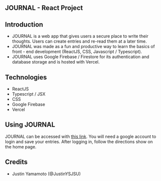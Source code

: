 ## JOURNAL - React Project 

## Introduction 
- JOURNAL is a web app that gives users a secure place to write their thoughts. Users can create entries and re-read them at a later time. 
- JOURNAL was made as a fun and productive way to learn the basics of front - end development (ReactJS, CSS, Javascript / Typescript). 
- JOURNAL uses Google Firebase / Firestore for its authentication and database storage and is hosted with Vercel. 

## Technologies 
- ReactJS
- Typescript / JSX
- CSS
- Google Firebase 
- Vercel 

## Using JOURNAL 
JOURNAL can be accessed with [this link](https://react-journal-kohl.vercel.app/). You will need a google account to login and save your entries. 
After logging in, follow the directions show on the home page. 

## Credits
- Justin Yamamoto (@JustinYSJSU) 
